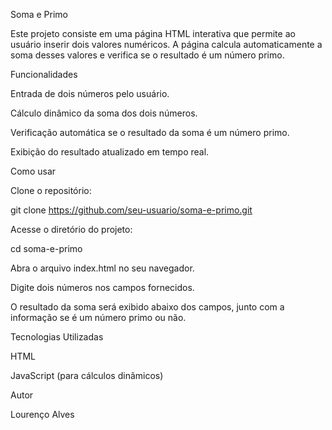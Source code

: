 Soma e Primo

Este projeto consiste em uma página HTML interativa que permite ao usuário inserir dois valores numéricos. A página calcula automaticamente a soma desses valores e verifica se o resultado é um número primo.

Funcionalidades

Entrada de dois números pelo usuário.

Cálculo dinâmico da soma dos dois números.

Verificação automática se o resultado da soma é um número primo.

Exibição do resultado atualizado em tempo real.

Como usar

Clone o repositório:

git clone https://github.com/seu-usuario/soma-e-primo.git

Acesse o diretório do projeto:

cd soma-e-primo

Abra o arquivo index.html no seu navegador.

Digite dois números nos campos fornecidos.

O resultado da soma será exibido abaixo dos campos, junto com a informação se é um número primo ou não.

Tecnologias Utilizadas

HTML

JavaScript (para cálculos dinâmicos)

Autor

Lourenço Alves

